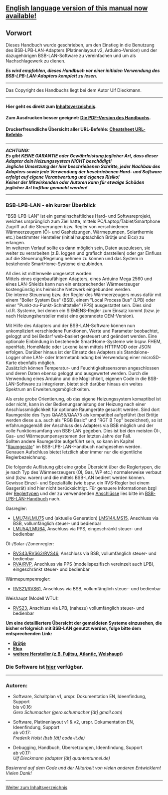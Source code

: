 <h2><b><a href="https://1coderookie.github.io/BSB-LPB-LAN_EN">English language version of this manual now available!</a></b></h2>  
   
## Vorwort  

Dieses Handbuch wurde geschrieben, um den Einstieg in die Benutzung des
BSB-LPB-LAN-Adapters (Platinenlayout v2, Arduino-Version) und der dazugehörigen BSB-LAN-Software 
zu vereinfachen und um als Nachschlagewerk zu dienen.  

***Es wird empfohlen, dieses Handbuch vor einer initialen
    Verwendung des BSB-LPB-LAN-Adapters komplett zu lesen.***    
    
---  
  
Das Copyright des Handbuchs liegt bei dem Autor Ulf Dieckmann.
  
---  
    
#### Hier geht es direkt zum [Inhaltsverzeichnis](inhaltsverzeichnis.md).   
    
#### Zum Ausdrucken besser geeignet: [Die PDF-Version des Handbuchs](https://github.com/1coderookie/BSB-LPB-LAN/raw/master/Handbuch_BSB-LPB-LAN-Adapter.pdf).  
  
#### Druckerfreundliche Übersicht aller URL-Befehle: [Cheatsheet URL-Befehle](https://github.com/1coderookie/BSB-LPB-LAN/raw/master/Cheatsheet_URL-Befehle.pdf).  

---  

***ACHTUNG:  
Es gibt KEINE GARANTIE oder Gewährleistung jeglicher Art, dass dieser Adapter dein Heizungssystem NICHT beschädigt!  
Jegliche Umsetzung der hier beschriebenen Schritte, jeder Nachbau des Adapters sowie jede Verwendung der beschriebenen Hard- und Software erfolgt auf eigene Verantwortung und eigenes Risiko!  
Keiner der Mitwirkenden oder Autoren kann für etwaige Schäden jeglicher Art haftbar gemacht werden!***   

---
  
### BSB-LPB-LAN - ein kurzer Überblick ###  

"BSB-LPB-LAN" ist ein gemeinschaftliches Hard- und Softwareprojekt, welches ursprünglich zum Ziel hatte, mittels PC/Laptop/Tablet/Smartphone Zugriff auf die Steuerungen bzw. Regler von verschiedenen Wärmeerzeugern (Öl- und Gasheizungen, Wärmepumpen, Solarthermie etc.) bestimmter Hersteller (initial hauptsächlich Brötje und Elco) zu erlangen.  
Im weiteren Verlauf sollte es dann möglich sein, Daten auszulesen, sie weiter zu verarbeiten (z.B. loggen und grafisch darstellen) oder gar Einfluss auf die Steuerung/Regelung nehmen zu können und das System in bestehende SmartHome-Systeme einzubinden.  
    
All dies ist mittlerweile umgesetzt worden:  
Mittels eines eigenbaufähigen Adapters, eines Arduino Mega 2560 und eines LAN-Shields kann nun ein entsprechender Wärmeerzeuger kostengünstig ins heimische Netzwerk eingebunden werden.  
Die interne Steuerung bzw. der Regler des Wärmeerzeugers muss dafür mit einem "Boiler System Bus" (BSB), einem "Local Process Bus" (LPB) oder einer "Punkt-zu-Punkt-Schnittstelle" (PPS) ausgestattet sein. Dies sind i.d.R. Systeme, bei denen ein SIEMENS-Regler zum Einsatz kommt (bzw. je nach Heizungshersteller meist eine gebrandete OEM-Version).

Mit Hilfe des Adapters und der BSB-LAN-Software können nun unkompliziert verschiedene Funktionen, Werte und Parameter beobachtet, geloggt und bei Bedarf web-basiert gesteuert und geändert werden.
Eine optionale Einbindung in bestehende SmartHome-Systeme wie bspw. FHEM, openHab, HomeMatic oder Loxone kann mittels HTTPMOD oder JSON erfolgen. 
Darüber hinaus ist der Einsatz des Adapters als Standalone-Logger ohne LAN- oder Internetanbindung bei Verwendung einer microSD-Karte ebenfalls möglich.  
Zusätzlich können Temperatur- und Feuchtigkeitssensoren angeschlossen und deren Daten ebenso geloggt und ausgewertet werden. Durch die Verwendung eines Arduino und die Möglichkeit, eigenen Code in die BSB-LAN-Software zu integrieren, bietet sich darüber hinaus ein weites Spektrum an Erweiterungsmöglichkeiten. 

    
Als erste grobe Orientierung, ob das eigene Heizungssystem komaptibel ist oder nicht, kann in der Bedienungsanleitung der Heizung nach einer Anschlussmöglichkeit für optionale Raumgeräte gesucht werden. Sind dort Raumgeräte des Typs QAA55/QAA75 als kompatibel aufgeführt (bei Brötje werden diese u.a. auch als "RGB Basic" und "RGT B Top" bezeichnet), so ist erfahrungsgemäß der Anschluss des Adapters via BSB möglich und der volle Funktionsumfang von BSB-LAN gegeben. Dies ist bei den meisten Öl-, Gas- und Wärmepumpensystemen der letzten Jahre der Fall.  
Sollten andere Raumgeräte aufgeführt sein, so kann im Kapitel "[Raumgeräte](docs/kap03.md#36-konventionelle-raumgeräte-für-die-aufgeführten-reglertypen)" im BSB-LPB-LAN-Handbuch nachgesehen werden.  
Genauen Aufschluss bietet letztlich aber immer nur die eigentliche Reglerbezeichnung.  
   
Die folgende Auflistung gibt eine grobe Übersicht über die Reglertypen, die je nach Typ des Wärmeerzeugers (Öl, Gas, WP etc.) normalerweise verbaut sind (bzw. waren) und die mittels BSB-LAN bedient werden können. Gewisse Einzel- und Spezialfälle (wie bspw. ein RVS-Regler bei einem Gasgerät) sind hier nicht berücksichtigt. Für genauere Informationen bzgl der [Reglertypen](https://1coderookie.github.io/BSB-LPB-LAN/kap03.html#32-detailliertere-auflistung-und-beschreibung-der-unterstützten-regler) und der zu verwendenden [Anschlüsse](https://1coderookie.github.io/BSB-LPB-LAN/kap02.html#23-anschluss-des-adapters) lies bitte im [BSB-LPB-LAN-Handbuch](https://1coderookie.github.io/BSB-LPB-LAN) nach.

Gasregler:  
- [LMU74/LMU75](https://1coderookie.github.io/BSB-LPB-LAN/kap03.html#3211-lmu-regler) und (aktuelle Generation) [LMS14/LMS15](https://1coderookie.github.io/BSB-LPB-LAN/kap03.html#3212-lms-regler), Anschluss via BSB, vollumfänglich steuer- und bedienbar  
- [LMU54/LMU64](https://1coderookie.github.io/BSB-LPB-LAN/kap03.html#3211-lmu-regler), Anschluss via PPS, eingeschränkt steuer- und bedienbar   
   
Öl-/Solar-/Zonenregler:  
- [RVS43/RVS63/RVS46](https://1coderookie.github.io/BSB-LPB-LAN/kap03.html#3222-rvs-regler), Anschluss via BSB, vollumfänglich steuer- und bedienbar  
- [RVA/RVP](https://1coderookie.github.io/BSB-LPB-LAN/kap03.html#3221-rva--und-rvp-regler), Anschluss via PPS (modellspezifisch vereinzelt auch LPB), eingeschränkt steuer- und bedienbar  
   
Wärmepumpenregler:  
- [RVS21/RVS61](https://1coderookie.github.io/BSB-LPB-LAN/kap03.html#3222-rvs-regler), Anschluss via BSB, vollumfänglich steuer- und bedienbar  
   
Weishaupt (Modell WTU):  
- [RVS23](https://1coderookie.github.io/BSB-LPB-LAN/kap03.html#3222-rvs-regler), Anschluss via LPB, (nahezu) vollumfänglich steuer- und bedienbar    
   
   
**Um eine detailliertere Übersicht der gemeldeten Systeme einzusehen, die bisher erfolgreich mit BSB-LAN genutzt werden, folge bitte dem entsprechenden Link:**  
- **[Brötje](https://1coderookie.github.io/BSB-LPB-LAN/kap03.html#311-brötje)**
- **[Elco](https://1coderookie.github.io/BSB-LPB-LAN/kap03.html#312-elco)**
- **[weitere Hersteller (z.B. Fujitsu, Atlantic, Weishaupt)](https://1coderookie.github.io/BSB-LPB-LAN/kap03.html#313-weitere-hersteller)**      
   
  
### Die Software ist [hier](https://github.com/fredlcore/bsb_lan) verfügbar. ### 

---  

### Autoren: ###  

-   Software, Schaltplan v1, urspr. Dokumentation EN, Ideenfindung, Support  
    bis v0.16:  
    *Gero Schumacher (gero.schumacher \[ät\] gmail.com)*

-   Software, Platinenlayout v1 & v2, urspr. Dokumentation EN, Ideenfindung, Support  
    ab v0.17:  
    *Frederik Holst (bsb \[ät\] code-it.de)*

-   Debugging, Handbuch, Übersetzungen, Ideenfindung, Support  
    ab v0.17:  
    *Ulf Dieckmann (adapter \[ät\] quantentunnel.de)*

*Basierend auf dem Code und der Mitarbeit von vielen anderen
Entwicklern! Vielen Dank!*  
      
    
---
    
[Weiter zum Inhaltsverzeichnis](inhaltsverzeichnis.md)  


